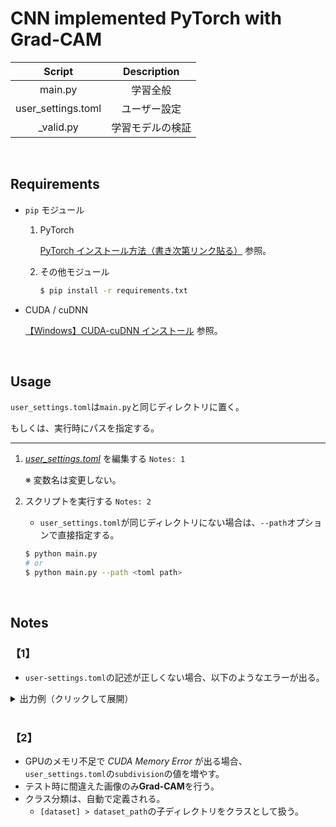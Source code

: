 # CNN implemented PyTorch with Grad-CAM

|       Script       |   Description    |
| :----------------: | :--------------: |
|      main.py       |     学習全般     |
| user_settings.toml |   ユーザー設定   |
|     _valid.py      | 学習モデルの検証 |

<br>

## Requirements

+ `pip` モジュール

  1. PyTorch

     [PyTorch インストール方法（書き次第リンク貼る）]() 参照。

  2. その他モジュール

     ```sh
     $ pip install -r requirements.txt
     ```

+ CUDA / cuDNN

  [【Windows】CUDA-cuDNN インストール](https://ichiya.netlify.com/posts/2020/02/29/_20200229.html) 参照。

<br>

## Usage

`user_settings.toml`は`main.py`と同じディレクトリに置く。

もしくは、実行時にパスを指定する。

---

1. *[user_settings.toml](https://github.com/kazuya0202/cnn-with-pytorch/blob/master/user_settings.toml)* を編集する `Notes: 1`

   ※ 変数名は変更しない。

2. スクリプトを実行する `Notes: 2`

   + `user_settings.toml`が同じディレクトリにない場合は、`--path`オプションで直接指定する。
   
   ```sh
   $ python main.py
   # or
   $ python main.py --path <toml path>
   ```

<br>

## Notes

### 【1】

+ `user-settings.toml`の記述が正しくない場合、以下のようなエラーが出る。

<details><summary>出力例（クリックして展開）</summary>


```sh
$ python main.py

Traceback (most recent call last):
  File "D:\scoop\kazuya\apps\python\3.7.4\lib\site-packages\toml\decoder.py", line 456, in loads
    multibackslash)
  File "D:\scoop\kazuya\apps\python\3.7.4\lib\site-packages\toml\decoder.py", line 725, in load_line
    value, vtype = self.load_value(pair[1], strictly_valid)
  File "D:\scoop\kazuya\apps\python\3.7.4\lib\site-packages\toml\decoder.py", line 840, in load_value
    v = int(v, 0)
ValueError: invalid literal for int() with base 0: 'tru'

During handling of the above exception, another exception occurred:

Traceback (most recent call last):
  File "main.py", line 234, in <module>
    main.execute()
  File "main.py", line 22, in execute
    tms = _tms.factory()
  File "D:\workspace\repos\github.com\kazuya0202\cnn-with-pytorch\toml_settings.py", line 41, in factory
    usr_toml = toml.load('./user_settings.toml')
  File "D:\scoop\kazuya\apps\python\3.7.4\lib\site-packages\toml\decoder.py", line 112, in load
    return loads(ffile.read(), _dict, decoder)
  File "D:\scoop\kazuya\apps\python\3.7.4\lib\site-packages\toml\decoder.py", line 458, in loads
    raise TomlDecodeError(str(err), original, pos)
toml.decoder.TomlDecodeError: invalid literal for int() with base 0: 'tru' (line 83 column 1 char 1736)
```

</details>

<br>

### 【2】

+ GPUのメモリ不足で *CUDA Memory Error* が出る場合、`user_settings.toml`の`subdivision`の値を増やす。
+ テスト時に間違えた画像のみ**Grad-CAM**を行う。
+ クラス分類は、自動で定義される。
  + `[dataset] > dataset_path`の子ディレクトリをクラスとして扱う。

